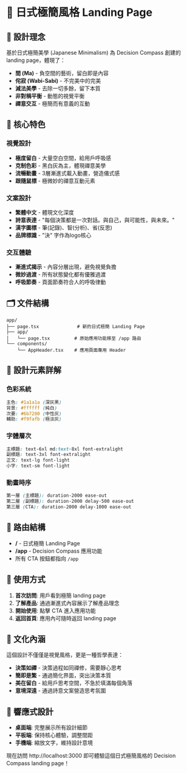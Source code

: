 # 🎋 日式極簡風格 Landing Page

## 🎯 設計理念

基於日式極簡美學 (Japanese Minimalism) 為 Decision Compass 創建的 landing page，體現了：

- **間 (Ma)** - 負空間的藝術，留白即是內容
- **侘寂 (Wabi-Sabi)** - 不完美中的完美
- **減法美學** - 去除一切多餘，留下本質
- **非對稱平衡** - 動態的視覺平衡
- **禪意交互** - 極簡而有意義的互動

## 🌸 核心特色

### 視覺設計
- **極度留白** - 大量空白空間，給用戶呼吸感
- **克制色彩** - 黑白灰為主，體現禪意美學
- **流暢動畫** - 3層漸進式載入動畫，營造儀式感
- **跟隨鼠標** - 極微妙的禪意互動元素

### 文案設計
- **繁體中文** - 體現文化深度
- **詩意表達** - "每個決策都是一次對話。與自己，與可能性，與未來。"
- **漢字圖標** - 筆(記錄)、智(分析)、省(反思)
- **品牌標識** - "決" 字作為logo核心

### 交互體驗
- **漸進式揭示** - 內容分層出現，避免視覺負擔
- **微妙過渡** - 所有狀態變化都有優雅過渡
- **呼吸節奏** - 頁面節奏符合人的呼吸律動

## 🗂️ 文件結構

```
app/
├── page.tsx              # 新的日式極簡 Landing Page
├── app/
│   └── page.tsx         # 原始應用功能移至 /app 路由
└── components/
    └── AppHeader.tsx    # 應用頁面專用 Header
```

## 🎨 設計元素詳解

### 色彩系統
```css
主色: #1a1a1a (深灰黑)
背景: #ffffff (純白)
次要: #6b7280 (中性灰)
輔助: #f9fafb (極淡灰)
```

### 字體層次
```css
主標題: text-6xl md:text-8xl font-extralight
副標題: text-3xl font-extralight  
正文: text-lg font-light
小字: text-sm font-light
```

### 動畫時序
```css
第一層 (主標題): duration-2000 ease-out
第二層 (副標題): duration-2000 delay-500 ease-out  
第三層 (CTA): duration-2000 delay-1000 ease-out
```

## 🔗 路由結構

- **/** - 日式極簡 Landing Page
- **/app** - Decision Compass 應用功能
- 所有 CTA 按鈕都指向 `/app`

## 🌿 使用方式

1. **首次訪問**: 用戶看到極簡 landing page
2. **了解產品**: 通過漸進式內容展示了解產品理念
3. **開始使用**: 點擊 CTA 進入應用功能
4. **返回首頁**: 應用內可隨時返回 landing page

## 🎌 文化內涵

這個設計不僅僅是視覺風格，更是一種哲學表達：

- **決策如禪** - 決策過程如同禪修，需要靜心思考
- **簡即是繁** - 通過簡化界面，突出決策本質
- **美在留白** - 給用戶思考空間，不急於填滿每個角落
- **意境深遠** - 通過詩意文案營造思考氛圍

## 📱 響應式設計

- **桌面端**: 完整展示所有設計細節
- **平板端**: 保持核心體驗，調整間距
- **手機端**: 縮放文字，維持設計意境

現在訪問 http://localhost:3000 即可體驗這個日式極簡風格的 Decision Compass landing page！